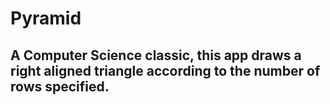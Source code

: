 # Pyramid
## A Computer Science classic, this app draws a right aligned triangle according to the number of rows specified.
